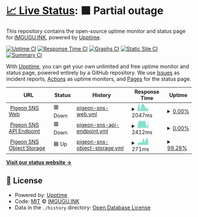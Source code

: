 # [📈 Live Status](https://status.gpg.ink): <!--live status--> **🟧 Partial outage**

This repository contains the open-source uptime monitor and status page for [IMGUGU.INK](https://blog.imgugu.ink), powered by [Upptime](https://github.com/upptime/upptime).

[![Uptime CI](https://github.com/sider2vf/upptime/workflows/Uptime%20CI/badge.svg)](https://github.com/sider2vf/upptime/actions?query=workflow%3A%22Uptime+CI%22)
[![Response Time CI](https://github.com/sider2vf/upptime/workflows/Response%20Time%20CI/badge.svg)](https://github.com/sider2vf/upptime/actions?query=workflow%3A%22Response+Time+CI%22)
[![Graphs CI](https://github.com/sider2vf/upptime/workflows/Graphs%20CI/badge.svg)](https://github.com/sider2vf/upptime/actions?query=workflow%3A%22Graphs+CI%22)
[![Static Site CI](https://github.com/sider2vf/upptime/workflows/Static%20Site%20CI/badge.svg)](https://github.com/sider2vf/upptime/actions?query=workflow%3A%22Static+Site+CI%22)
[![Summary CI](https://github.com/sider2vf/upptime/workflows/Summary%20CI/badge.svg)](https://github.com/sider2vf/upptime/actions?query=workflow%3A%22Summary+CI%22)

With [Upptime](https://upptime.js.org), you can get your own unlimited and free uptime monitor and status page, powered entirely by a GitHub repository. We use [Issues](https://github.com/sider2vf/upptime/issues) as incident reports, [Actions](https://github.com/sider2vf/upptime/actions) as uptime monitors, and [Pages](https://status.gpg.ink) for the status page.

<!--start: status pages-->
<!-- This summary is generated by Upptime (https://github.com/upptime/upptime) -->
<!-- Do not edit this manually, your changes will be overwritten -->
<!-- prettier-ignore -->
| URL | Status | History | Response Time | Uptime |
| --- | ------ | ------- | ------------- | ------ |
| <img alt="" src="https://icons.duckduckgo.com/ip3/gpg.ink.ico" height="13"> [Pigeon SNS Web](https://gpg.ink/) | 🟥 Down | [pigeon-sns-web.yml](https://github.com/sider2vf/upptime/commits/HEAD/history/pigeon-sns-web.yml) | <details><summary><img alt="Response time graph" src="./graphs/pigeon-sns-web/response-time-week.png" height="20"> 2047ms</summary><br><a href="https://service.gpg.ink/history/pigeon-sns-web"><img alt="Response time 1287" src="https://img.shields.io/endpoint?url=https%3A%2F%2Fraw.githubusercontent.com%2Fsider2vf%2Fupptime%2FHEAD%2Fapi%2Fpigeon-sns-web%2Fresponse-time.json"></a><br><a href="https://service.gpg.ink/history/pigeon-sns-web"><img alt="24-hour response time 3145" src="https://img.shields.io/endpoint?url=https%3A%2F%2Fraw.githubusercontent.com%2Fsider2vf%2Fupptime%2FHEAD%2Fapi%2Fpigeon-sns-web%2Fresponse-time-day.json"></a><br><a href="https://service.gpg.ink/history/pigeon-sns-web"><img alt="7-day response time 2047" src="https://img.shields.io/endpoint?url=https%3A%2F%2Fraw.githubusercontent.com%2Fsider2vf%2Fupptime%2FHEAD%2Fapi%2Fpigeon-sns-web%2Fresponse-time-week.json"></a><br><a href="https://service.gpg.ink/history/pigeon-sns-web"><img alt="30-day response time 2290" src="https://img.shields.io/endpoint?url=https%3A%2F%2Fraw.githubusercontent.com%2Fsider2vf%2Fupptime%2FHEAD%2Fapi%2Fpigeon-sns-web%2Fresponse-time-month.json"></a><br><a href="https://service.gpg.ink/history/pigeon-sns-web"><img alt="1-year response time 1287" src="https://img.shields.io/endpoint?url=https%3A%2F%2Fraw.githubusercontent.com%2Fsider2vf%2Fupptime%2FHEAD%2Fapi%2Fpigeon-sns-web%2Fresponse-time-year.json"></a></details> | <details><summary><a href="https://service.gpg.ink/history/pigeon-sns-web">0.00%</a></summary><a href="https://service.gpg.ink/history/pigeon-sns-web"><img alt="All-time uptime 53.01%" src="https://img.shields.io/endpoint?url=https%3A%2F%2Fraw.githubusercontent.com%2Fsider2vf%2Fupptime%2FHEAD%2Fapi%2Fpigeon-sns-web%2Fuptime.json"></a><br><a href="https://service.gpg.ink/history/pigeon-sns-web"><img alt="24-hour uptime 0.00%" src="https://img.shields.io/endpoint?url=https%3A%2F%2Fraw.githubusercontent.com%2Fsider2vf%2Fupptime%2FHEAD%2Fapi%2Fpigeon-sns-web%2Fuptime-day.json"></a><br><a href="https://service.gpg.ink/history/pigeon-sns-web"><img alt="7-day uptime 0.00%" src="https://img.shields.io/endpoint?url=https%3A%2F%2Fraw.githubusercontent.com%2Fsider2vf%2Fupptime%2FHEAD%2Fapi%2Fpigeon-sns-web%2Fuptime-week.json"></a><br><a href="https://service.gpg.ink/history/pigeon-sns-web"><img alt="30-day uptime 0.00%" src="https://img.shields.io/endpoint?url=https%3A%2F%2Fraw.githubusercontent.com%2Fsider2vf%2Fupptime%2FHEAD%2Fapi%2Fpigeon-sns-web%2Fuptime-month.json"></a><br><a href="https://service.gpg.ink/history/pigeon-sns-web"><img alt="1-year uptime 53.01%" src="https://img.shields.io/endpoint?url=https%3A%2F%2Fraw.githubusercontent.com%2Fsider2vf%2Fupptime%2FHEAD%2Fapi%2Fpigeon-sns-web%2Fuptime-year.json"></a></details>
| <img alt="" src="https://icons.duckduckgo.com/ip3/gpg.ink.ico" height="13"> [Pigeon SNS API Endpoint](https://gpg.ink/api/v1/instance/) | 🟥 Down | [pigeon-sns-api-endpoint.yml](https://github.com/sider2vf/upptime/commits/HEAD/history/pigeon-sns-api-endpoint.yml) | <details><summary><img alt="Response time graph" src="./graphs/pigeon-sns-api-endpoint/response-time-week.png" height="20"> 2412ms</summary><br><a href="https://service.gpg.ink/history/pigeon-sns-api-endpoint"><img alt="Response time 1228" src="https://img.shields.io/endpoint?url=https%3A%2F%2Fraw.githubusercontent.com%2Fsider2vf%2Fupptime%2FHEAD%2Fapi%2Fpigeon-sns-api-endpoint%2Fresponse-time.json"></a><br><a href="https://service.gpg.ink/history/pigeon-sns-api-endpoint"><img alt="24-hour response time 2742" src="https://img.shields.io/endpoint?url=https%3A%2F%2Fraw.githubusercontent.com%2Fsider2vf%2Fupptime%2FHEAD%2Fapi%2Fpigeon-sns-api-endpoint%2Fresponse-time-day.json"></a><br><a href="https://service.gpg.ink/history/pigeon-sns-api-endpoint"><img alt="7-day response time 2412" src="https://img.shields.io/endpoint?url=https%3A%2F%2Fraw.githubusercontent.com%2Fsider2vf%2Fupptime%2FHEAD%2Fapi%2Fpigeon-sns-api-endpoint%2Fresponse-time-week.json"></a><br><a href="https://service.gpg.ink/history/pigeon-sns-api-endpoint"><img alt="30-day response time 2613" src="https://img.shields.io/endpoint?url=https%3A%2F%2Fraw.githubusercontent.com%2Fsider2vf%2Fupptime%2FHEAD%2Fapi%2Fpigeon-sns-api-endpoint%2Fresponse-time-month.json"></a><br><a href="https://service.gpg.ink/history/pigeon-sns-api-endpoint"><img alt="1-year response time 1228" src="https://img.shields.io/endpoint?url=https%3A%2F%2Fraw.githubusercontent.com%2Fsider2vf%2Fupptime%2FHEAD%2Fapi%2Fpigeon-sns-api-endpoint%2Fresponse-time-year.json"></a></details> | <details><summary><a href="https://service.gpg.ink/history/pigeon-sns-api-endpoint">0.00%</a></summary><a href="https://service.gpg.ink/history/pigeon-sns-api-endpoint"><img alt="All-time uptime 53.01%" src="https://img.shields.io/endpoint?url=https%3A%2F%2Fraw.githubusercontent.com%2Fsider2vf%2Fupptime%2FHEAD%2Fapi%2Fpigeon-sns-api-endpoint%2Fuptime.json"></a><br><a href="https://service.gpg.ink/history/pigeon-sns-api-endpoint"><img alt="24-hour uptime 0.00%" src="https://img.shields.io/endpoint?url=https%3A%2F%2Fraw.githubusercontent.com%2Fsider2vf%2Fupptime%2FHEAD%2Fapi%2Fpigeon-sns-api-endpoint%2Fuptime-day.json"></a><br><a href="https://service.gpg.ink/history/pigeon-sns-api-endpoint"><img alt="7-day uptime 0.00%" src="https://img.shields.io/endpoint?url=https%3A%2F%2Fraw.githubusercontent.com%2Fsider2vf%2Fupptime%2FHEAD%2Fapi%2Fpigeon-sns-api-endpoint%2Fuptime-week.json"></a><br><a href="https://service.gpg.ink/history/pigeon-sns-api-endpoint"><img alt="30-day uptime 0.00%" src="https://img.shields.io/endpoint?url=https%3A%2F%2Fraw.githubusercontent.com%2Fsider2vf%2Fupptime%2FHEAD%2Fapi%2Fpigeon-sns-api-endpoint%2Fuptime-month.json"></a><br><a href="https://service.gpg.ink/history/pigeon-sns-api-endpoint"><img alt="1-year uptime 53.01%" src="https://img.shields.io/endpoint?url=https%3A%2F%2Fraw.githubusercontent.com%2Fsider2vf%2Fupptime%2FHEAD%2Fapi%2Fpigeon-sns-api-endpoint%2Fuptime-year.json"></a></details>
| <img alt="" src="https://icons.duckduckgo.com/ip3/mcdn.gpg.ink.ico" height="13"> [Pigeon SNS Object Storage](https://mcdn.gpg.ink/) | 🟩 Up | [pigeon-sns-object-storage.yml](https://github.com/sider2vf/upptime/commits/HEAD/history/pigeon-sns-object-storage.yml) | <details><summary><img alt="Response time graph" src="./graphs/pigeon-sns-object-storage/response-time-week.png" height="20"> 271ms</summary><br><a href="https://service.gpg.ink/history/pigeon-sns-object-storage"><img alt="Response time 247" src="https://img.shields.io/endpoint?url=https%3A%2F%2Fraw.githubusercontent.com%2Fsider2vf%2Fupptime%2FHEAD%2Fapi%2Fpigeon-sns-object-storage%2Fresponse-time.json"></a><br><a href="https://service.gpg.ink/history/pigeon-sns-object-storage"><img alt="24-hour response time 654" src="https://img.shields.io/endpoint?url=https%3A%2F%2Fraw.githubusercontent.com%2Fsider2vf%2Fupptime%2FHEAD%2Fapi%2Fpigeon-sns-object-storage%2Fresponse-time-day.json"></a><br><a href="https://service.gpg.ink/history/pigeon-sns-object-storage"><img alt="7-day response time 271" src="https://img.shields.io/endpoint?url=https%3A%2F%2Fraw.githubusercontent.com%2Fsider2vf%2Fupptime%2FHEAD%2Fapi%2Fpigeon-sns-object-storage%2Fresponse-time-week.json"></a><br><a href="https://service.gpg.ink/history/pigeon-sns-object-storage"><img alt="30-day response time 258" src="https://img.shields.io/endpoint?url=https%3A%2F%2Fraw.githubusercontent.com%2Fsider2vf%2Fupptime%2FHEAD%2Fapi%2Fpigeon-sns-object-storage%2Fresponse-time-month.json"></a><br><a href="https://service.gpg.ink/history/pigeon-sns-object-storage"><img alt="1-year response time 247" src="https://img.shields.io/endpoint?url=https%3A%2F%2Fraw.githubusercontent.com%2Fsider2vf%2Fupptime%2FHEAD%2Fapi%2Fpigeon-sns-object-storage%2Fresponse-time-year.json"></a></details> | <details><summary><a href="https://service.gpg.ink/history/pigeon-sns-object-storage">99.28%</a></summary><a href="https://service.gpg.ink/history/pigeon-sns-object-storage"><img alt="All-time uptime 99.89%" src="https://img.shields.io/endpoint?url=https%3A%2F%2Fraw.githubusercontent.com%2Fsider2vf%2Fupptime%2FHEAD%2Fapi%2Fpigeon-sns-object-storage%2Fuptime.json"></a><br><a href="https://service.gpg.ink/history/pigeon-sns-object-storage"><img alt="24-hour uptime 100.00%" src="https://img.shields.io/endpoint?url=https%3A%2F%2Fraw.githubusercontent.com%2Fsider2vf%2Fupptime%2FHEAD%2Fapi%2Fpigeon-sns-object-storage%2Fuptime-day.json"></a><br><a href="https://service.gpg.ink/history/pigeon-sns-object-storage"><img alt="7-day uptime 99.28%" src="https://img.shields.io/endpoint?url=https%3A%2F%2Fraw.githubusercontent.com%2Fsider2vf%2Fupptime%2FHEAD%2Fapi%2Fpigeon-sns-object-storage%2Fuptime-week.json"></a><br><a href="https://service.gpg.ink/history/pigeon-sns-object-storage"><img alt="30-day uptime 99.68%" src="https://img.shields.io/endpoint?url=https%3A%2F%2Fraw.githubusercontent.com%2Fsider2vf%2Fupptime%2FHEAD%2Fapi%2Fpigeon-sns-object-storage%2Fuptime-month.json"></a><br><a href="https://service.gpg.ink/history/pigeon-sns-object-storage"><img alt="1-year uptime 99.89%" src="https://img.shields.io/endpoint?url=https%3A%2F%2Fraw.githubusercontent.com%2Fsider2vf%2Fupptime%2FHEAD%2Fapi%2Fpigeon-sns-object-storage%2Fuptime-year.json"></a></details>

<!--end: status pages-->

[**Visit our status website →**](https://status.gpg.ink)

## 📄 License

- Powered by: [Upptime](https://github.com/upptime/upptime)
- Code: [MIT](./LICENSE) © [IMGUGU.INK](https://blog.imgugu.ink)
- Data in the `./history` directory: [Open Database License](https://opendatacommons.org/licenses/odbl/1-0/)
